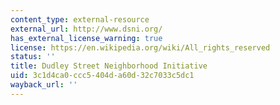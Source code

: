```yaml
---
content_type: external-resource
external_url: http://www.dsni.org/
has_external_license_warning: true
license: https://en.wikipedia.org/wiki/All_rights_reserved
status: ''
title: Dudley Street Neighborhood Initiative
uid: 3c1d4ca0-ccc5-404d-a60d-32c7033c5dc1
wayback_url: ''
---
```

